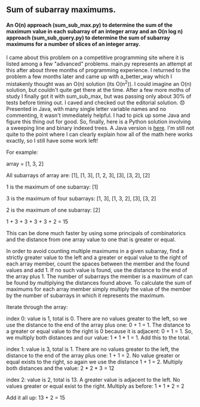 <h2>Sum of subarray maximums.</h2>

<h4>An O(n) approach (sum_sub_max.py) to determine the sum of the maximum value in each subarray of an integer array and an
O(n log n) approach (sum_sub_query.py) to determine the sum of subarray maximums for a number of slices of an integer 
array.</h4>

I came about this problem on a competitive programming site where it is listed among a few "advanced" problems. 
main.py represents an attempt at this after about three months of programming experience. I returned to the problem
a few months later and came up with a_better_way which I mistakenly thought was an O(n) solution (its O(n<sup>2</sup>)).
I could imagine an O(n) solution, but couldn't quite get there at the time. After a few more moths of study I finally
got it with sum_sub_max, but was passing only about 30% of tests before timing out. I caved and checked out the 
editorial solution. :disappointed: Presented in Java, with many single letter variable names and no commenting, it
wasn't immediately helpful. I had to pick up some Java and figure this thing out for good. So, finally, 
here is a Python solution involving a sweeping line and binary indexed trees. A Java version is 
[here](https://github.com/llpk79/sumsubmax/blob/master/src/Main.java). I'm still not quite to the point where I can clearly explain how all of the 
math here works exactly, so I still have some work left!

For example:

array = [1, 3, 2]

All subarrays of array are: [1], [1, 3], [1, 2, 3], [3], [3, 2], [2]

1 is the maximum of one subarray: [1]

3 is the maximum of four subarrays: [1, 3], [1, 3, 2], [3], [3, 2]

2 is the maximum of one subarray: [2]

1 + 3 + 3 + 3 + 3 + 2 = 15

This can be done much faster by using some principals of combinatorics and the distance from one array value to one that
is greater or equal.

In order to avoid counting multiple maximums in a given subarray, find a strictly greater value to the left and
a greater or equal value to the right of each array member, count the spaces between the member and the found values 
and add 1. If no such value is found, use the distance to the end of the array plus 1. The number of subarrays the 
member is a maximum of can be found by multiplying the distances found above. To calculate the sum of maximums for each 
array member simply multiply the value of the member by the number of subarrays in which it represents the maximum.

Iterate through the array:

index 0: value is 1, total is 0. There are no values greater to the left, so we use the distance to the end of the
    array plus one: 0 + 1 = 1. The distance to a greater or equal value to the right is 0 because it is 
    adjacent: 0 + 1 = 1. So, we multiply both distances and our value: 1 * 1 * 1 = 1. Add this to the total.

index 1: value is 3, total is 1. There are no values greater to the left, the distance to the end of the
    array plus one: 1 + 1 = 2. No value greater or equal exists to the right, so again we use the
    distance 1 + 1 = 2. Multiply both distances and the value: 2 * 2 * 3 = 12

index 2: value is 2, total is 13. A greater value is adjacent to the left. No values greater or equal exist to the 
right. Multiply as before: 1 * 1 * 2 = 2

Add it all up: 13 + 2 = 15
